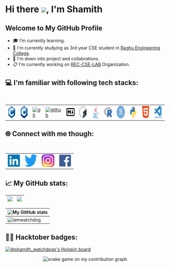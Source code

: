 # Hi there <img src="https://github.com/TheDudeThatCode/TheDudeThatCode/blob/master/Assets/Hi.gif" width="29">, I'm Shamith <img src="https://visitor-badge.laobi.icu/badge?page_id=iamwatchdogs.iamwatchdogs" alt="" align="right" />

## Welcome to My GitHub Profile

- 🎓 I’m currently learning.
- 🏫 I'm currently studying as 3rd year CSE student in [Raghu Engineering College](https://raghuenggcollege.com/ "visit my college website").
- 🤩 I'm down into project and collabrations.
- 📋 I'm currently working on [REC-CSE-LAB](https://github.com/REC-CSE-LAB "visit REC-CSE-LAB Organization") Organization.

## 💻 I'm familiar with following tech stacks:

<br/>

<div align="center">
  <table>
    <tr>
      <td>
        <a href="https://github.com/iamwatchdogs?tab=repositories&q=&type=&language=c&sort=" target="_blank" title="View my C Programming repo(s)"> 
          <img src="https://raw.githubusercontent.com/devicons/devicon/master/icons/c/c-original.svg" alt="c" width="40" height="40"/> 
        </a>
      </td>
      <td>
        <a href="https://github.com/iamwatchdogs?tab=repositories&q=&type=&language=c%2B%2B&sort=" target="_blank" title="View my C++ Programming repo(s)"> 
          <img src="https://raw.githubusercontent.com/devicons/devicon/master/icons/cplusplus/cplusplus-original.svg" alt="cplusplus" width="40" height="40"/> 
        </a>
      </td>
      <td>
        <a href="https://github.com/iamwatchdogs/" target="_blank" title="View my repos">
          <img src="https://www.vectorlogo.zone/logos/git-scm/git-scm-icon.svg" alt="git" width="40" height="40"/>
        </a>
      </td>
      <td>
        <a href="https://github.com/iamwatchdogs/" target="_blank" title="View my repos">
          <img src="https://cdn.jsdelivr.net/gh/devicons/devicon/icons/github/github-original.svg" alt="github" width="40" height="40"/>
        </a>
      </td>
      <td>
        <a href="https://github.com/iamwatchdogs/" target="_blank" title="View my repos">
          <img src="https://raw.githubusercontent.com/devicons/devicon/master/icons/markdown/markdown-original.svg" alt="markdown" width="40" height="40"/>
        </a>
      </td>
      <td>
        <a href="https://github.com/iamwatchdogs?tab=repositories&q=&type=&language=shell&sort=" target="_blank" title="View my Shell Scripting repo(s)">
          <img src="https://raw.githubusercontent.com/devicons/devicon/master/icons/bash/bash-plain.svg" alt="bash" width="40" height="40"/>
        </a>
      </td>
      <td>
        <a href="https://github.com/iamwatchdogs?tab=repositories&q=&type=&language=java&sort=" target="_blank" title="View my Java repo(s)">
          <img src="https://raw.githubusercontent.com/devicons/devicon/master/icons/java/java-original.svg" alt="java" width="40" height="40"/>
        </a>
      </td>
      <td>
        <a href="https://github.com/iamwatchdogs?tab=repositories&q=&type=&language=r&sort=" target="_blank" title="View my R programming repo(s)">
          <img src="https://raw.githubusercontent.com/devicons/devicon/master/icons/r/r-original.svg" alt="r" width="40" height="40"/>
        </a>
      </td>
      <td>
        <a href="https://github.com/iamwatchdogs?tab=repositories&q=&type=&language=r&sort=" target="_blank" title="View my R programming repo(s)">
          <img src="https://raw.githubusercontent.com/devicons/devicon/master/icons/rstudio/rstudio-original.svg" alt="r-studio" width="40" height="40"/>
        </a>
      </td>
      <td>
        <a href="" target="_blank" title="View my Python repo(s)">
          <img src="https://raw.githubusercontent.com/devicons/devicon/master/icons/python/python-original.svg" alt="python" width="40" height="40"/>
        </a>
      </td>
      <td>
        <a href="" target="_blank" title="View my html5 repo(s)">
          <img src="https://raw.githubusercontent.com/devicons/devicon/master/icons/html5/html5-original.svg" alt="html5" width="40" height="40"/>
        </a>
      </td>
      <td>
        <img src="https://raw.githubusercontent.com/devicons/devicon/master/icons/vscode/vscode-original-wordmark.svg" alt="vscode" width="40" height="40"/>
      </td>
    </tr>
  </table>
</div>

## 🌐 Connect with me though:

<br/>

<div align="center">
  <table>
    <tr>
      <td>
          <a href="https://www.linkedin.com/in/shamith-n-02b535226/" target="_blank" title="Visit my Linkedin">
            <img src="https://raw.githubusercontent.com/devicons/devicon/master/icons/linkedin/linkedin-original.svg" alt="linkedin" width="40" height="40"/>
          </a>
      </td>
      <td>
          <a href="https://twitter.com/Shamith29188225" target="_blank" title="Visit my twitter">
            <img src="https://raw.githubusercontent.com/devicons/devicon/master/icons/twitter/twitter-original.svg" alt="twitter" width="40" height="40"/>
          </a>
      </td>
      <td>
          <a href="https://www.instagram.com/shamith_watch_dogs/" target="_blank" title="Visit my Instagram">
            <img src="https://raw.githubusercontent.com/wle8300/instagram-logo/master/logo.svg" alt="instagram" width="40" height="40"/>
          </a>
      </td>
      <td>
          <a href="https://www.facebook.com/shamith.nakka" target="_blank" title="Visit my facebook">
            <img src="https://raw.githubusercontent.com/devicons/devicon/master/icons/facebook/facebook-original.svg" alt="facebook" width="40" height="40"/>
          </a>
      </td>
  </table>
</div>

## 📈 My GitHub stats:

| <img src="https://github-readme-stats.vercel.app/api?username=iamwatchdogs&&show_icons=true&count_private=true&theme=github_dark"> | <img src="https://github-readme-streak-stats.herokuapp.com/?user=iamwatchdogs&theme=blueberry_duo"/> |
| --- | ---- |

| <div align="center"> <img src="https://github-profile-trophy.vercel.app/?username=iamwatchdogs&theme=darkhub&column=6" alt="My GitHub stats"> </div> |
| --- |
| ![iamwatchdog](https://activity-graph.herokuapp.com/graph?username=iamwatchdogs&theme=react-dark) |

## 🐱‍💻 Hacktober badges:

[ ![@shamith_watchdogs's Holopin board](https://holopin.me/shamith_watchdogs) ](https://holopin.io/@shamith_watchdogs) 


<!-- Snake Game -->
<div align ="center">
  <img src="https://raw.githubusercontent.com/iamwatchdogs/iamwatchdogs/output/github-contribution-grid-snake.svg" alt="snake game on my contribution graph" title="Ohh No, it's eating my contributions from the graph" >
</div>


